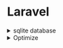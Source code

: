 # Laravel
<details>
<summary>sqlite database</summary>

1. enable extension [ pdo_sqlite, sqlite3 ]
2. mkdir database/database.sqlite
3. change DB_CONNECTION=sqlite then remove DB_*
</details>
<details>
<summary>Optimize</summary>

- php artisan config:cache
- php artisan route:cache
- php artisan optimize --force
- composer dumpautoload -o

- Remove Unused Service
- Limit Included Libraries
- JIT Compiler
- Choose a Fast Cache and Session driver
- Cache Queries Results (Cache::remember())
- Use CDN for Delivering Static Assets
- Assets Bundling && Assets Minified
</details>